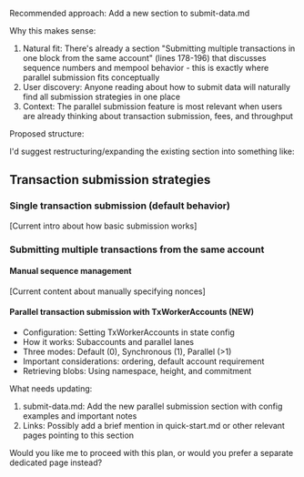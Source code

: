 Recommended approach: Add a new section to submit-data.md

  Why this makes sense:

  1. Natural fit: There's already a section "Submitting multiple transactions in one block from the same account" (lines 178-196) that
  discusses sequence numbers and mempool behavior - this is exactly where parallel submission fits conceptually
  2. User discovery: Anyone reading about how to submit data will naturally find all submission strategies in one place
  3. Context: The parallel submission feature is most relevant when users are already thinking about transaction submission, fees, and
  throughput

  Proposed structure:

  I'd suggest restructuring/expanding the existing section into something like:

  ## Transaction submission strategies

  ### Single transaction submission (default behavior)
  [Current intro about how basic submission works]

  ### Submitting multiple transactions from the same account

  #### Manual sequence management
  [Current content about manually specifying nonces]

  #### Parallel transaction submission with TxWorkerAccounts (NEW)
  - Configuration: Setting TxWorkerAccounts in state config
  - How it works: Subaccounts and parallel lanes
  - Three modes: Default (0), Synchronous (1), Parallel (>1)
  - Important considerations: ordering, default account requirement
  - Retrieving blobs: Using namespace, height, and commitment

  What needs updating:

  1. submit-data.md: Add the new parallel submission section with config examples and important notes
  2. Links: Possibly add a brief mention in quick-start.md or other relevant pages pointing to this section

  Would you like me to proceed with this plan, or would you prefer a separate dedicated page instead?
